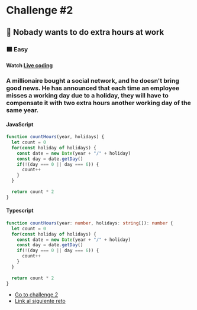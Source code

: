 # Challenge #2

## 🎄 Nobady wants to do extra hours at work

### 🟩 Easy

#### Watch [Live coding](https://youtu.be/mE0abqZt5RE)

### A millionaire bought a social network, and he doesn't bring good news. He has announced that each time an employee misses a working day due to a holiday, they will have to compensate it with two extra hours another working day of the same year.

#### JavaScript
```js
function countHours(year, holidays) {
  let count = 0
  for(const holiday of holidays) {
    const date = new Date(year + "/" + holiday)
    const day = date.getDay()
    if(!(day === 0 || day === 6)) {
      count++
    }
  }
  
  return count * 2
}

```
#### Typescript
```ts
function countHours(year: number, holidays: string[]): number {
  let count = 0
  for(const holiday of holidays) {
    const date = new Date(year + "/" + holiday)
    const day = date.getDay()
    if(!(day === 0 || day === 6)) {
      count++
    }
  }
  
  return count * 2
}

```

- [Go to challenge 2](https://adventjs.dev/challenges/2022/2)
- [Link al siguiente reto](./reto03.md)
